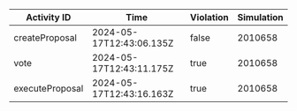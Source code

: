 | Activity ID | Time | Violation | Simulation |
| --- | --- | --- | --- |
| createProposal | 2024-05-17T12:43:06.135Z | false | 2010658 |
| vote | 2024-05-17T12:43:11.175Z | true | 2010658 |
| executeProposal | 2024-05-17T12:43:16.163Z | true | 2010658 |